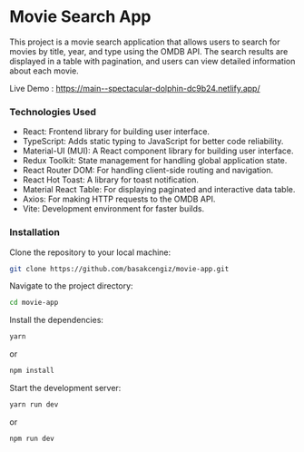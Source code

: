 # Movie Search App
This project is a movie search application that allows users to search for movies by title, year, and type using the OMDB API. The search results are displayed in a table with pagination, and users can view detailed information about each movie.

Live Demo :  https://main--spectacular-dolphin-dc9b24.netlify.app/ 

### Technologies Used

- React: Frontend library for building user interface.
- TypeScript: Adds static typing to JavaScript for better code reliability.
- Material-UI (MUI): A React component library for building user interface.
- Redux Toolkit: State management for handling global application state.
- React Router DOM: For handling client-side routing and navigation.
- React Hot Toast: A library for toast notification.
- Material React Table: For displaying paginated and interactive data table.
- Axios: For making HTTP requests to the OMDB API.
- Vite: Development environment for faster builds.

 ### Installation
 
Clone the repository to your local machine:

 ```bash
git clone https://github.com/basakcengiz/movie-app.git
```

Navigate to the project directory:

 ```bash
cd movie-app
```

Install the dependencies:

 ```bash
yarn
```
or

 ```bash
npm install
```

Start the development server:

 ```bash
yarn run dev
```
or

 ```bash
npm run dev
```
